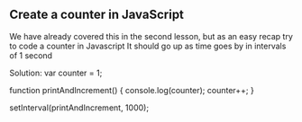 ## Create a counter in JavaScript

We have already covered this in the second lesson, but as an easy recap try to code a counter in Javascript
It should go up as time goes by in intervals of 1 second

Solution:
var counter = 1;

function printAndIncrement() {
  console.log(counter);
  counter++;
}

setInterval(printAndIncrement, 1000);
